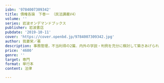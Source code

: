 ```yaml
---
isbn: '9784007309342'
title: 債権各論　下巻一 （民法講義V4）
volume: ''
series: 岩波オンデマンドブックス
publisher: 岩波書店
pubdate: '2019-10-11'
cover: 'https://cover.openbd.jp/9784007309342.jpg'
author: 我妻栄／著
description: 事務管理，不当利得の2篇．内外の学説・判例を充分に検討して築きあげられた最高水準の理論．
price: '4600'
genre: ''
target: 専門
format: 単行本
content: 法律

---
```

